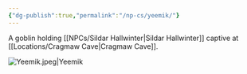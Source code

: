 ```yaml
---
{"dg-publish":true,"permalink":"/np-cs/yeemik/"}
---
```


A goblin holding [[NPCs/Sildar Hallwinter\|Sildar Hallwinter]] captive at [[Locations/Cragmaw Cave\|Cragmaw Cave]].

![Yeemik.jpeg|Yeemik](/img/user/Assets/Yeemik.jpeg)
